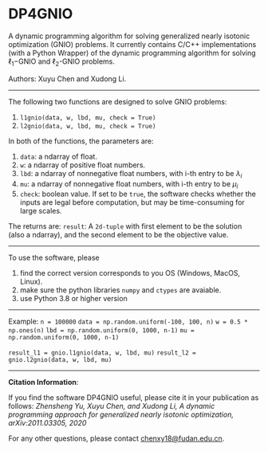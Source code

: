 # DP4GNIO
A dynamic programming algorithm for solving generalized nearly isotonic optimization (GNIO) problems.
It currently contains  C/C++ implementations (with a Python Wrapper) of the dynamic programming algorithm for solving $\ell_1$−GNIO and $\ell_2$-GNIO problems.


Authors: Xuyu Chen and Xudong Li.





<!--
The DPGNIO softwares are C/C++ implementations of the dynamic programming algorithm (https://arxiv.org/pdf/2011.03305.pdf) designed for solving l1-GNIO or l2-GNIO problems 
-->

------------------------------------------------------------------------------------------------
The following two functions are designed to solve GNIO problems: 
1. `l1gnio(data, w, lbd, mu, check = True)`
2. `l2gnio(data, w, lbd, mu, check = True)`

In both of the functions, the parameters are:

1. `data`: a ndarray of float.
2.  `w`: a ndarray of positive float numbers.
3. `lbd`: a ndarray of nonnegative float numbers, with  i-th entry to be $\lambda_i$
4. `mu`: a ndarray of nonnegative float numbers, with  i-th entry to be $\mu_i$
5. `check`: boolean value. If set to be `true`, the software checks whether the inputs are legal before computation, but may be time-consuming for large scales.

The returns are:
`result`: A `2d-tuple` with first element to be the solution (also a ndarray), and 
the second element to be the objective value.

------------------------------------
To use the software, please
1. find the correct version corresponds to you OS (Windows, MacOS, Linux).
2. make sure the python libraries `numpy` and `ctypes` are avaiable.
3. use Python 3.8 or higher version

------------------------
Example:
`n = 100000`
`data = np.random.uniform(-100, 100, n)`
`w = 0.5 * np.ones(n)`
`lbd = np.random.uniform(0, 1000, n-1)`
`mu = np.random.uniform(0, 1000, n-1)`

`result_l1 = gnio.l1gnio(data, w, lbd, mu)`
`result_l2 = gnio.l2gnio(data, w, lbd, mu)`


------------------------------------------------------------------------------------------------------

**Citation Information**:

If you find the software DP4GNIO
useful, please cite it in your publication as follows:
*Zhensheng Yu, Xuyu Chen, and Xudong Li, A dynamic programming approach for generalized nearly isotonic optimization, arXiv:2011.03305, 2020*


For any other questions, please contact chenxy18@fudan.edu.cn. 

